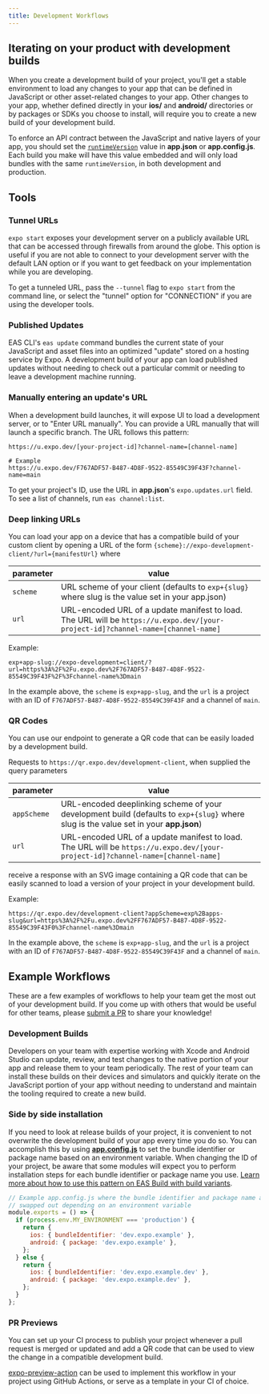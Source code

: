 ```yaml
---
title: Development Workflows
---
```


## Iterating on your product with development builds

When you create a development build of your project, you'll get a stable environment to load any changes to your app that can be defined in JavaScript or other asset-related changes to your app. Other changes to your app, whether defined directly in your **ios/** and **android/** directories or by packages or SDKs you choose to install, will require you to create a new build of your development build.

To enforce an API contract between the JavaScript and native layers of your app, you should set the [`runtimeVersion`](../distribution/runtime-versions.md) value in **app.json** or **app.config.js**. Each build you make will have this value embedded and will only load bundles with the same `runtimeVersion`, in both development and production.

## Tools

### Tunnel URLs

`expo start` exposes your development server on a publicly available URL that can be accessed through firewalls from around the globe. This option is useful if you are not able to connect to your development server with the default LAN option or if you want to get feedback on your implementation while you are developing.

To get a tunneled URL, pass the `--tunnel` flag to `expo start` from the command line, or select the "tunnel" option for "CONNECTION" if you are using the developer tools.

### Published Updates

EAS CLI's `eas update` command bundles the current state of your JavaScript and asset files into an optimized "update" stored on a hosting service by Expo. A development build of your app can load published updates without needing to check out a particular commit or needing to leave a development machine running.

### Manually entering an update's URL

When a development build launches, it will expose UI to load a development server, or to "Enter URL manually". You can provide a URL manually that will launch a specific branch. The URL follows this pattern:

```
https://u.expo.dev/[your-project-id]?channel-name=[channel-name]

# Example
https://u.expo.dev/F767ADF57-B487-4D8F-9522-85549C39F43F?channel-name=main
```

To get your project's ID, use the URL in **app.json**'s `expo.updates.url` field. To see a list of channels, run `eas channel:list`.

### Deep linking URLs

You can load your app on a device that has a compatible build of your custom client by opening a URL of the form `{scheme}://expo-development-client/?url={manifestUrl}` where

| parameter | value                                                                                                                            |
| --------- | -------------------------------------------------------------------------------------------------------------------------------- |
| `scheme`  | URL scheme of your client (defaults to `exp+{slug}` where slug is the value set in your app.json)                                |
| `url`     | URL-encoded URL of a update manifest to load. The URL will be `https://u.expo.dev/[your-project-id]?channel-name=[channel-name]` |

Example:

```
exp+app-slug://expo-development=client/?url=https%3A%2F%2Fu.expo.dev%2F767ADF57-B487-4D8F-9522-85549C39F43F%2F%3Fchannel-name%3Dmain
```

In the example above, the `scheme` is `exp+app-slug`, and the `url` is a project with an ID of `F767ADF57-B487-4D8F-9522-85549C39F43F` and a channel of `main`.

### QR Codes

You can use our endpoint to generate a QR code that can be easily loaded by a development build.

Requests to `https://qr.expo.dev/development-client`, when supplied the query parameters

| parameter   | value                                                                                                                                |
| ----------- | ------------------------------------------------------------------------------------------------------------------------------------ |
| `appScheme` | URL-encoded deeplinking scheme of your development build (defaults to `exp+{slug}` where slug is the value set in your **app.json**) |
| `url`       | URL-encoded URL of a update manifest to load. The URL will be `https://u.expo.dev/[your-project-id]?channel-name=[channel-name]`     |

receive a response with an SVG image containing a QR code that can be easily scanned to load a version of your project in your development build.

Example:

```
https://qr.expo.dev/development-client?appScheme=exp%2Bapps-slug&url=https%3A%2F%2Fu.expo.dev%2FF767ADF57-B487-4D8F-9522-85549C39F43F0%3Fchannel-name%3Dmain
```

In the example above, the `scheme` is `exp+app-slug`, and the `url` is a project with an ID of `F767ADF57-B487-4D8F-9522-85549C39F43F` and a channel of `main`.

## Example Workflows

These are a few examples of workflows to help your team get the most out of your development build. If you come up with others that would be useful for other teams, please [submit a PR](https://github.com/expo/expo/tree/main/CONTRIBUTING.md#-updating-documentation) to share your knowledge!

### Development Builds

Developers on your team with expertise working with Xcode and Android Studio can update, review, and test changes to the native portion of your app and release them to your team periodically. The rest of your team can install these builds on their devices and simulators and quickly iterate on the JavaScript portion of your app without needing to understand and maintain the tooling required to create a new build.

### Side by side installation

If you need to look at release builds of your project, it is convenient to not overwrite the development build of your app every time you do so. You can accomplish this by using [**app.config.js**](../workflow/configuration.md) to set the bundle identifier or package name based on an environment variable. When changing the ID of your project, be aware that some modules will expect you to perform installation steps for each bundle identifier or package name you use. [Learn more about how to use this pattern on EAS Build with build variants](/build-reference/variants.md).

```js
// Example app.config.js where the bundle identifier and package name are
// swapped out depending on an environment variable
module.exports = () => {
  if (process.env.MY_ENVIRONMENT === 'production') {
    return {
      ios: { bundleIdentifier: 'dev.expo.example' },
      android: { package: 'dev.expo.example' },
    };
  } else {
    return {
      ios: { bundleIdentifier: 'dev.expo.example.dev' },
      android: { package: 'dev.expo.example.dev' },
    };
  }
};
```

### PR Previews

You can set up your CI process to publish your project whenever a pull request is merged or updated and add a QR code that can be used to view the change in a compatible development build.

[expo-preview-action](https://github.com/expo/expo-preview-action) can be used to implement this workflow in your project using GitHub Actions, or serve as a template in your CI of choice.

